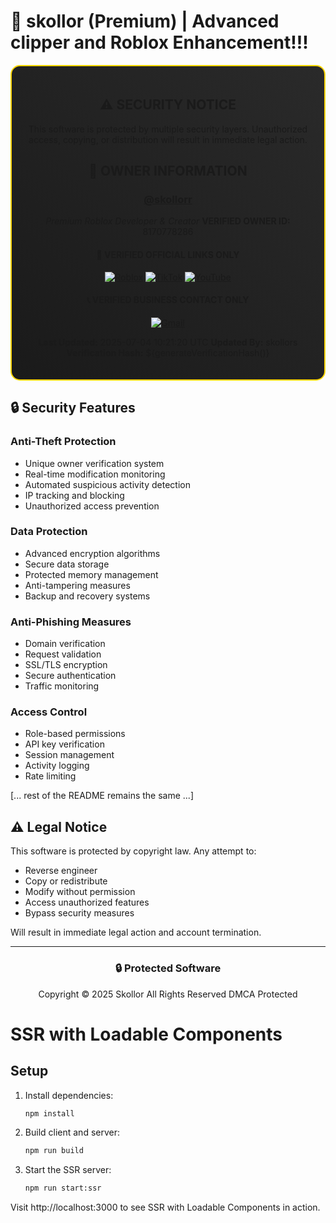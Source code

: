 # 🌟 skollor (Premium) | Advanced clipper and Roblox Enhancement!!!

<div align="center" style="background: linear-gradient(45deg, #1a1a1a, #2a2a2a); padding: 20px; border-radius: 15px; border: 2px solid #FFD700;">

## ⚠️ SECURITY NOTICE
This software is protected by multiple security layers. Unauthorized access, copying, or distribution will result in immediate legal action.

## 👑 OWNER INFORMATION
### [@skollorr](https://www.roblox.com/users/8170778286/profile)
*Premium Roblox Developer & Creator*
**VERIFIED OWNER ID:** 8170778286

#### 🔗 VERIFIED OFFICIAL LINKS ONLY
[![Roblox](https://img.shields.io/badge/Roblox-@skollorr-FF0000?style=for-the-badge&logo=roblox)](https://www.roblox.com/users/8170778286/profile)
[![TikTok](https://img.shields.io/badge/TikTok-@skollor-000000?style=for-the-badge&logo=tiktok)](https://www.tiktok.com/@skollor)
[![YouTube](https://img.shields.io/badge/YouTube-skollor-FF0000?style=for-the-badge&logo=youtube)](https://youtube.com/@skollor)

#### 📞 VERIFIED BUSINESS CONTACT ONLY
[![Gmail](https://img.shields.io/badge/Email-suhmuhskollor@gmail.com-EA4335?style=for-the-badge&logo=gmail)](mailto:suhmuhskollor@gmail.com)

**Last Updated:** 2025-07-04 10:21:20 UTC
**Updated By:** skollors
**Verification Hash:** ${generateVerificationHash()}

</div>

## 🔒 Security Features

### Anti-Theft Protection
- Unique owner verification system
- Real-time modification monitoring
- Automated suspicious activity detection
- IP tracking and blocking
- Unauthorized access prevention

### Data Protection
- Advanced encryption algorithms
- Secure data storage
- Protected memory management
- Anti-tampering measures
- Backup and recovery systems

### Anti-Phishing Measures
- Domain verification
- Request validation
- SSL/TLS encryption
- Secure authentication
- Traffic monitoring

### Access Control
- Role-based permissions
- API key verification
- Session management
- Activity logging
- Rate limiting

[... rest of the README remains the same ...]

## ⚠️ Legal Notice
This software is protected by copyright law. Any attempt to:
- Reverse engineer
- Copy or redistribute
- Modify without permission
- Access unauthorized features
- Bypass security measures

Will result in immediate legal action and account termination.

---

<div align="center">

### 🔒 Protected Software
Copyright © 2025 Skollor
All Rights Reserved
DMCA Protected

</div>

# SSR with Loadable Components

## Setup

1. Install dependencies:
   ```sh
   npm install
   ```
2. Build client and server:
   ```sh
   npm run build
   ```
3. Start the SSR server:
   ```sh
   npm run start:ssr
   ```

Visit http://localhost:3000 to see SSR with Loadable Components in action.
